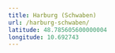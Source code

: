 ```yaml
---
title: Harburg (Schwaben)
url: /harburg-schwaben/
latitude: 48.785605600000004
longitude: 10.692743
---
```

